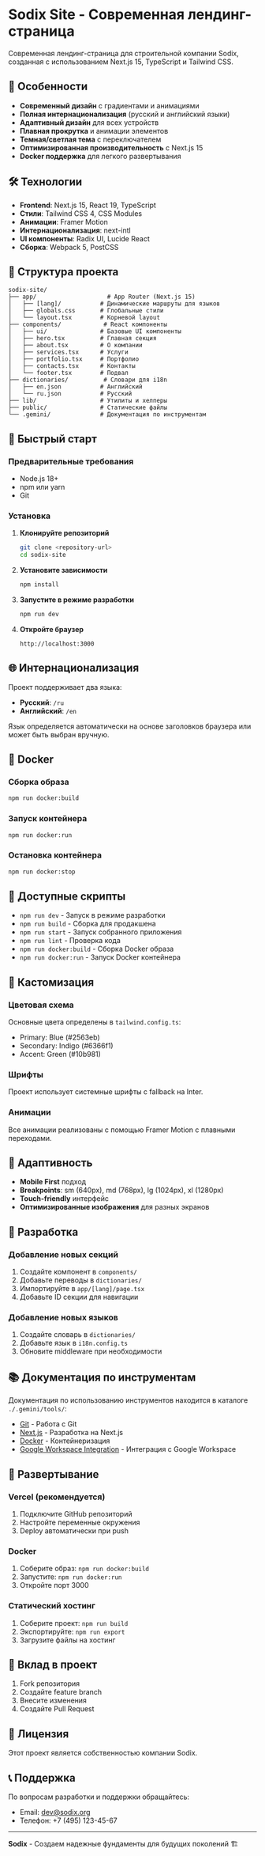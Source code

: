 # Sodix Site - Современная лендинг-страница

Современная лендинг-страница для строительной компании Sodix, созданная с использованием Next.js 15, TypeScript и Tailwind CSS.

## 🚀 Особенности

- **Современный дизайн** с градиентами и анимациями
- **Полная интернационализация** (русский и английский языки)
- **Адаптивный дизайн** для всех устройств
- **Плавная прокрутка** и анимации элементов
- **Темная/светлая тема** с переключателем
- **Оптимизированная производительность** с Next.js 15
- **Docker поддержка** для легкого развертывания

## 🛠️ Технологии

- **Frontend**: Next.js 15, React 19, TypeScript
- **Стили**: Tailwind CSS 4, CSS Modules
- **Анимации**: Framer Motion
- **Интернационализация**: next-intl
- **UI компоненты**: Radix UI, Lucide React
- **Сборка**: Webpack 5, PostCSS

## 📁 Структура проекта

```
sodix-site/
├── app/                    # App Router (Next.js 15)
│   ├── [lang]/           # Динамические маршруты для языков
│   ├── globals.css       # Глобальные стили
│   └── layout.tsx        # Корневой layout
├── components/            # React компоненты
│   ├── ui/               # Базовые UI компоненты
│   ├── hero.tsx          # Главная секция
│   ├── about.tsx         # О компании
│   ├── services.tsx      # Услуги
│   ├── portfolio.tsx     # Портфолио
│   ├── contacts.tsx      # Контакты
│   └── footer.tsx        # Подвал
├── dictionaries/          # Словари для i18n
│   ├── en.json           # Английский
│   └── ru.json           # Русский
├── lib/                  # Утилиты и хелперы
├── public/               # Статические файлы
└── .gemini/              # Документация по инструментам
```

## 🚀 Быстрый старт

### Предварительные требования

- Node.js 18+ 
- npm или yarn
- Git

### Установка

1. **Клонируйте репозиторий**
   ```bash
   git clone <repository-url>
   cd sodix-site
   ```

2. **Установите зависимости**
   ```bash
   npm install
   ```

3. **Запустите в режиме разработки**
   ```bash
   npm run dev
   ```

4. **Откройте браузер**
   ```
   http://localhost:3000
   ```

## 🌐 Интернационализация

Проект поддерживает два языка:
- **Русский**: `/ru`
- **Английский**: `/en`

Язык определяется автоматически на основе заголовков браузера или может быть выбран вручную.

## 🐳 Docker

### Сборка образа
```bash
npm run docker:build
```

### Запуск контейнера
```bash
npm run docker:run
```

### Остановка контейнера
```bash
npm run docker:stop
```

## 📝 Доступные скрипты

- `npm run dev` - Запуск в режиме разработки
- `npm run build` - Сборка для продакшена
- `npm run start` - Запуск собранного приложения
- `npm run lint` - Проверка кода
- `npm run docker:build` - Сборка Docker образа
- `npm run docker:run` - Запуск Docker контейнера

## 🎨 Кастомизация

### Цветовая схема
Основные цвета определены в `tailwind.config.ts`:
- Primary: Blue (#2563eb)
- Secondary: Indigo (#6366f1)
- Accent: Green (#10b981)

### Шрифты
Проект использует системные шрифты с fallback на Inter.

### Анимации
Все анимации реализованы с помощью Framer Motion с плавными переходами.

## 📱 Адаптивность

- **Mobile First** подход
- **Breakpoints**: sm (640px), md (768px), lg (1024px), xl (1280px)
- **Touch-friendly** интерфейс
- **Оптимизированные изображения** для разных экранов

## 🔧 Разработка

### Добавление новых секций
1. Создайте компонент в `components/`
2. Добавьте переводы в `dictionaries/`
3. Импортируйте в `app/[lang]/page.tsx`
4. Добавьте ID секции для навигации

### Добавление новых языков
1. Создайте словарь в `dictionaries/`
2. Добавьте язык в `i18n.config.ts`
3. Обновите middleware при необходимости

## 📚 Документация по инструментам

Документация по использованию инструментов находится в каталоге `./.gemini/tools/`:

- [Git](./.gemini/tools/git_ru.md) - Работа с Git
- [Next.js](./.gemini/tools/nextjs_ru.md) - Разработка на Next.js
- [Docker](./.gemini/tools/docker_ru.md) - Контейнеризация
- [Google Workspace Integration](./.gemini/GOOGLE_WORKSPACE_INTEGRATION.md) - Интеграция с Google Workspace

## 🚀 Развертывание

### Vercel (рекомендуется)
1. Подключите GitHub репозиторий
2. Настройте переменные окружения
3. Deploy автоматически при push

### Docker
1. Соберите образ: `npm run docker:build`
2. Запустите: `npm run docker:run`
3. Откройте порт 3000

### Статический хостинг
1. Соберите проект: `npm run build`
2. Экспортируйте: `npm run export`
3. Загрузите файлы на хостинг

## 🤝 Вклад в проект

1. Fork репозитория
2. Создайте feature branch
3. Внесите изменения
4. Создайте Pull Request

## 📄 Лицензия

Этот проект является собственностью компании Sodix.

## 📞 Поддержка

По вопросам разработки и поддержки обращайтесь:
- Email: dev@sodix.org
- Телефон: +7 (495) 123-45-67

---

**Sodix** - Создаем надежные фундаменты для будущих поколений 🏗️
